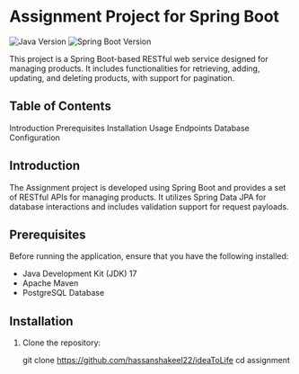 # Assignment Project for Spring Boot

![Java Version](https://img.shields.io/badge/Java-17-blue)
![Spring Boot Version](https://img.shields.io/badge/Spring%20Boot-3.2.1-brightgreen)

This project is a Spring Boot-based RESTful web service designed for managing products. It includes functionalities for retrieving, adding, updating, and deleting products, with support for pagination.

## Table of Contents

Introduction
Prerequisites
Installation
Usage
Endpoints
Database Configuration

## Introduction

The Assignment project is developed using Spring Boot and provides a set of RESTful APIs for managing products. It utilizes Spring Data JPA for database interactions and includes validation support for request payloads.

## Prerequisites

Before running the application, ensure that you have the following installed:

- Java Development Kit (JDK) 17
- Apache Maven
- PostgreSQL Database

## Installation

1. Clone the repository:

   git clone https://github.com/hassanshakeel22/ideaToLife
   cd assignment
